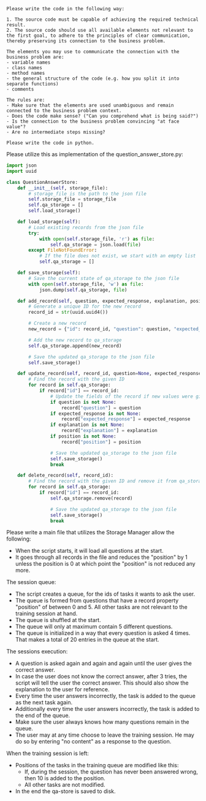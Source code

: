 ```
Please write the code in the following way: 

1. The source code must be capable of achieving the required technical result.
2. The source code should use all available elements not relevant to the first goal, to adhere to the principles of clear communication, thereby preserving its connection to the business problem.

The elements you may use to communicate the connection with the business problem are:
- variable names
- class names
- method names
- the general structure of the code (e.g. how you split it into separate functions)
- comments

The rules are:
- Make sure that the elements are used unambiguous and remain connected to the business problem context.
- Does the code make sense? ("Can you comprehend what is being said?")
- Is the connection to the business problem convincing "at face value"?
- Are no intermediate steps missing?
  
Please write the code in python.
```

Please utilize this as implementation of the question_answer_store.py:
```python
import json
import uuid

class QuestionAnswerStore:
    def __init__(self, storage_file):
        # storage_file is the path to the json file
        self.storage_file = storage_file
        self.qa_storage = []
        self.load_storage()

    def load_storage(self):
        # Load existing records from the json file
        try:
            with open(self.storage_file, 'r') as file:
                self.qa_storage = json.load(file)
        except FileNotFoundError:
            # If the file does not exist, we start with an empty list
            self.qa_storage = []

    def save_storage(self):
        # Save the current state of qa_storage to the json file
        with open(self.storage_file, 'w') as file:
            json.dump(self.qa_storage, file)

    def add_record(self, question, expected_response, explanation, position):
        # Generate a unique ID for the new record
        record_id = str(uuid.uuid4())

        # Create a new record
        new_record = {"id": record_id, "question": question, "expected_response": expected_response, "explanation": explanation, "position": position}

        # Add the new record to qa_storage
        self.qa_storage.append(new_record)

        # Save the updated qa_storage to the json file
        self.save_storage()

    def update_record(self, record_id, question=None, expected_response=None, explanation=None, position=None):
        # Find the record with the given ID
        for record in self.qa_storage:
            if record["id"] == record_id:
                # Update the fields of the record if new values were given
                if question is not None:
                    record["question"] = question
                if expected_response is not None:
                    record["expected_response"] = expected_response
                if explanation is not None:
                    record["explanation"] = explanation
                if position is not None:
                    record["position"] = position

                # Save the updated qa_storage to the json file
                self.save_storage()
                break

    def delete_record(self, record_id):
        # Find the record with the given ID and remove it from qa_storage
        for record in self.qa_storage:
            if record["id"] == record_id:
                self.qa_storage.remove(record)

                # Save the updated qa_storage to the json file
                self.save_storage()
                break
```

Please write a main file that utilizes the Storage Manager allow the following:

- When the script starts, it will load all questions at the start.
- It goes through all records in the file and reduces the "position" by 1 unless the position is 0 at which point the "position" is not reduced any more.

The session queue:
- The script creates a queue, for the ids of tasks it wants to ask the user. 
- The queue is formed from questions that have a record property "position" of between 0 and 5. All other tasks are not relevant to the training session at hand.
- The queue is shuffled at the start.
- The queue will only at maximum contain 5 different questions. 
- The queue is initialized in a way that every question is asked 4 times. That makes a total of 20 entries in the queue at the start.

The sessions execution:
- A question is asked again and again and again until the user gives the correct answer.
- In case the user does not know the correct answer, after 3 tries, the script will tell the user the correct answer. This should also show the explanation to the user for reference.
- Every time the user answers incorrectly, the task is added to the queue as the next task again.
- Additionally every time the user answers incorrectly, the task is added to the end of the queue.
- Make sure the user always knows how many questions remain in the queue.
- The user may at any time choose to leave the training session. He may do so by entering "no content" as a response to the question.

When the training session is left:
- Positions of the tasks in the training queue are modified like this:
  - If, during the session, the question has never been answered wrong, then 10 is added to the position.
  - All other tasks are not modified.
- In the end the qa-store is saved to disk.